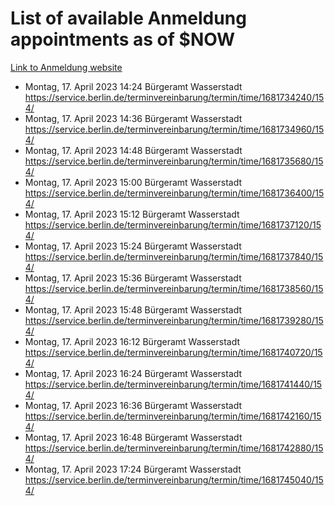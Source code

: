 # List of available Anmeldung appointments as of $NOW
[Link to Anmeldung website](https://service.berlin.de/terminvereinbarung/termin/tag.php?termin=1&anliegen[]=120686&dienstleisterlist=122210,122217,327316,122219,327312,122227,327314,122231,327346,122243,327348,122254,122252,329742,122260,329745,122262,329748,122271,327278,122273,327274,122277,327276,330436,122280,327294,122282,327290,122284,327292,122291,327270,122285,327266,122286,327264,122296,327268,150230,329760,122297,327286,122294,327284,122312,329763,122314,329775,122304,327330,122311,327334,122309,327332,317869,122281,327352,122279,329772,122283,122276,327324,122274,327326,122267,329766,122246,327318,122251,327320,122257,327322,122208,327298,122226,327300&herkunft=http%3A%2F%2Fservice.berlin.de%2Fdienstleistung%2F120686%2F)
- Montag, 17. April 2023 14:24 Bürgeramt Wasserstadt https://service.berlin.de/terminvereinbarung/termin/time/1681734240/154/
- Montag, 17. April 2023 14:36 Bürgeramt Wasserstadt https://service.berlin.de/terminvereinbarung/termin/time/1681734960/154/
- Montag, 17. April 2023 14:48 Bürgeramt Wasserstadt https://service.berlin.de/terminvereinbarung/termin/time/1681735680/154/
- Montag, 17. April 2023 15:00 Bürgeramt Wasserstadt https://service.berlin.de/terminvereinbarung/termin/time/1681736400/154/
- Montag, 17. April 2023 15:12 Bürgeramt Wasserstadt https://service.berlin.de/terminvereinbarung/termin/time/1681737120/154/
- Montag, 17. April 2023 15:24 Bürgeramt Wasserstadt https://service.berlin.de/terminvereinbarung/termin/time/1681737840/154/
- Montag, 17. April 2023 15:36 Bürgeramt Wasserstadt https://service.berlin.de/terminvereinbarung/termin/time/1681738560/154/
- Montag, 17. April 2023 15:48 Bürgeramt Wasserstadt https://service.berlin.de/terminvereinbarung/termin/time/1681739280/154/
- Montag, 17. April 2023 16:12 Bürgeramt Wasserstadt https://service.berlin.de/terminvereinbarung/termin/time/1681740720/154/
- Montag, 17. April 2023 16:24 Bürgeramt Wasserstadt https://service.berlin.de/terminvereinbarung/termin/time/1681741440/154/
- Montag, 17. April 2023 16:36 Bürgeramt Wasserstadt https://service.berlin.de/terminvereinbarung/termin/time/1681742160/154/
- Montag, 17. April 2023 16:48 Bürgeramt Wasserstadt https://service.berlin.de/terminvereinbarung/termin/time/1681742880/154/
- Montag, 17. April 2023 17:24 Bürgeramt Wasserstadt https://service.berlin.de/terminvereinbarung/termin/time/1681745040/154/
